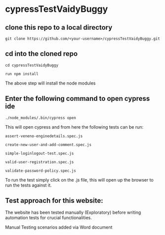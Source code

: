# cypressTestVaidyBuggy

## clone this repo to a local directory
```
git clone https://github.com/<your-username>/cypressTestVaidyBuggy.git
```

## cd into the cloned repo

```cd cypressTestVaidyBuggy```

```run npm install```

The above step will install the node modules

## Enter the following command to open cypress ide
```./node_modules/.bin/cypress open```

This will open cypress and from here the following tests can be run:

```
assert-veneno-enginedetails.spec.js

create-new-user-and-add-comment.spec.js

simple-loginlogout-test.spec.js

valid-user-registration.spec.js

validate-password-policy.spec.js
```
To run the test simply click on the .js file, this will open up the browser to run the tests against it.

## Test approach for this website:

The website has been tested manually (Exploratory) before writing automation tests for crucial functionalities.

Manual Testing scenarios added via Word document
